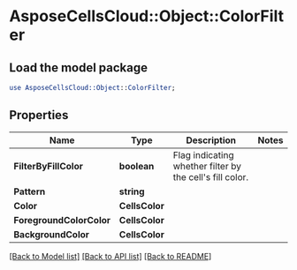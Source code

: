 # AsposeCellsCloud::Object::ColorFilter 

## Load the model package
```perl
use AsposeCellsCloud::Object::ColorFilter;
```

## Properties
Name | Type | Description | Notes
------------ | ------------- | ------------- | -------------
**FilterByFillColor** | **boolean** | Flag indicating whether filter by the cell's fill color.  |
**Pattern** | **string** |  |
**Color** | **CellsColor** |  |
**ForegroundColorColor** | **CellsColor** |  |
**BackgroundColor** | **CellsColor** |  |  

[[Back to Model list]](../README.md#documentation-for-models) [[Back to API list]](../README.md#documentation-for-api-endpoints) [[Back to README]](../README.md)

